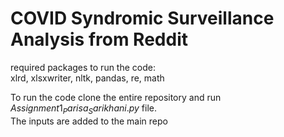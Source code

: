 # COVID Syndromic Surveillance Analysis from Reddit

required packages to run the code:  
xlrd, xlsxwriter, nltk, pandas, re, math  


To run the code clone the entire repository and run $Assignment1_Parisa_Sarikhani.py$ file.  
The inputs are added to the main repo


